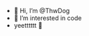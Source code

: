 - 👋 Hi, I’m @ThwDog
- 👀 I’m interested in code
- yeetttttt 🤯


<!---
ThwDog/ThwDog is a ✨ special ✨ repository because its `README.md` (this file) appears on your GitHub profile.
You can click the Preview link to take a look at your changes.
--->
